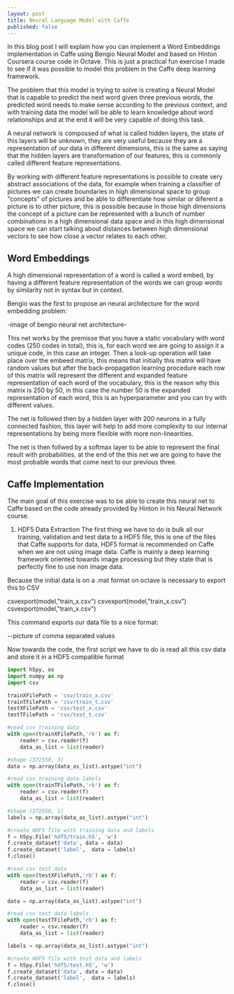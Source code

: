 ```yaml
---
layout: post
title: Neural Language Model with Caffe
published: false
---
```


In this blog post I will explain how you can implement a Word Embeddings implementation in Caffe using Bengio Neural Model and based on Hinton Coursera course code in Octave. This is just a practical fun exercise I made to see if it was possible to model this problem in the Caffe deep learning framework.

The problem that this model is trying to solve is creating a Neural Model that is capable to predict the next word given three previous words, the predicted word needs to make sense according to the previous context, and with training data the model will be able to learn knowledge about word relationships and at the end it will be very capable of doing this task.

A neural network is compossed of what is called hidden layers, the state of this layers will be unknown, they are very useful because they are a representation of our data in different dimensions, this is the same as saying that the hidden layers are transformation of our features, this is commonly called different feature representations.

By working with different feature representations is possible to create very abstract associations of the data, for example when training a classifier of pictures we can create boundaries in high dimensional space to group "concepts" of pictures and be able to differentiate how similar or diferent a picture is to other picture, this is possible because in those high dimensions the concept of a picture can be represented with a bunch of number combinations in a high dimensional data space and in this high dimensional space we can start talking about distances between high dimensional vectors to see how close a vector relates to each other.

## Word Embeddings
A high dimensional representation of a word is called a word embed, by having a different feature representation of the words we can group words by similarity not in syntax but in context.

Bengio was the first to propose an neural architecture for the word embedding problem:

-image of bengio neural net architecture-

This net works by the premisse that you have a static vocabulary with word codes (250 codes in total), this is, for each word we are going to assign it a unique code, in this case an integer. Then a look-up operation will take place over the embeed matrix, this means that initially this matrix will have random values but after the back-propagation learning procedure each row of this matrix will represent the different and expanded feature representation of each word of the vocabulary, this is the reason why this matrix is 250 by 50, in this case the number 50 is the expanded representation of each word, this is an hyperparameter and you can try with different values.

The net is followed then by a hidden layer with 200 neurons in a fully connected fashion, this layer will help to add more complexity to our internal representations by being more flexible with more non-linearities.

The net is then follwed by a softmax layer to be able to represent the final result with probabilities, at the end of the this net we are going to have the most probable words that come next to our previous three.

## Caffe Implementation
The main goal of this exercise was to be able to create this neural net to Caffe based on the code already provided by Hinton in his Neural Network course.

1. HDF5 Data Extraction 
The first thing we have to do is bulk all our training, validation and test data to a HDF5 file, this is one of the files that Caffe supports for data, HDF5 format is recommended on Caffe when we are not using image data.
Caffe is mainly a deep learning framework oriented towards image processing but they state that is perfectly fine to use non image data. 

Because the initial data is on a .mat format on octave is necessary to export this to CSV

csvexport(model,"train_x.csv")
csvexport(model,"train_x.csv")
csvexport(model,"train_x.csv")

This command exports our data file to a nice format:

--picture of comma separated values

Now towards the code, the first script we have to do is read all this csv data and store it in a HDF5 compatible format

```python
import h5py, os
import numpy as np
import csv

trainXFilePath = 'csv/train_x.csv'
trainTFilePath = 'csv/train_t.csv'
testXFilePath = 'csv/test_x.csv'
testTFilePath = 'csv/test_t.csv'

#read csv training data
with open(trainXFilePath,'rb') as f:
	reader = csv.reader(f)
	data_as_list = list(reader)

#shape (372550, 3)
data = np.array(data_as_list).astype("int")

#read csv training data labels
with open(trainTFilePath,'rb') as f:
	reader = csv.reader(f)
	data_as_list = list(reader)

#shape (372550, 1)
labels = np.array(data_as_list).astype("int")

#create HDF5 file with training data and labels
f = h5py.File('hdf5/train.h5', 'w')
f.create_dataset('data', data = data)
f.create_dataset('label',  data = labels)
f.close()

#read csv test data
with open(testXFilePath,'rb') as f:
	reader = csv.reader(f)
	data_as_list = list(reader)

data = np.array(data_as_list).astype("int")

#read csv test data labels
with open(testTFilePath,'rb') as f:
	reader = csv.reader(f)
	data_as_list = list(reader)

labels = np.array(data_as_list).astype("int")

#create HDF5 file with test data and labels
f = h5py.File('hdf5/test.h5', 'w')
f.create_dataset('data', data = data)
f.create_dataset('label',  data = labels)
f.close()
```
